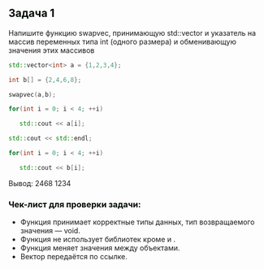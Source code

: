 ## <font color="#tomato">Задача 1</font>

Напишите функцию swapvec, принимающую std::vector<int> и указатель на массив переменных типа int (одного размера) 
и обменивающую значения этих массивов

```c++
std::vector<int> a = {1,2,3,4};

int b[] = {2,4,6,8};

swapvec(a,b);

for(int i = 0; i < 4; ++i)

   std::cout << a[i];

std::cout << std::endl;

for(int i = 0; i < 4; ++i)

   std::cout << b[i];
```

Вывод: 2468 1234


### <font color="#tomato">Чек-лист для проверки задачи:</font>

* Функция принимает корректные типы данных, тип возвращаемого значения — void.
* Функция не использует библиотек кроме <iostream> и <vector>.
* Функция меняет значения между объектами.
* Вектор передаётся по ссылке.
